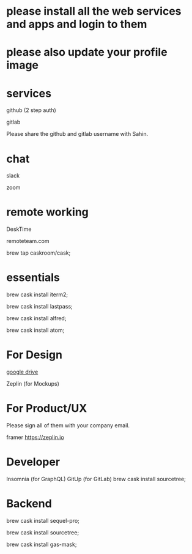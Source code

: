 # please install all the web services and apps and login to them 
# please also update your profile image



# services
github (2 step auth)

gitlab 

Please share the github and gitlab username with Sahin.

# chat
slack

zoom 

# remote working
DeskTime

remoteteam.com


brew tap caskroom/cask;


# essentials 

brew cask install iterm2;

brew cask install lastpass;

brew cask install alfred;

brew cask install atom;


# For Design

[google drive](https://itunes.apple.com/us/app/onedrive/id823766827?mt=12)

Zeplin (for Mockups)

# For Product/UX

Please sign all of them with your company email.


framer
https://zeplin.io

# Developer 
Insomnia (for GraphQL)
GitUp (for GitLab)
brew cask install sourcetree;

# Backend

brew cask install sequel-pro;

brew cask install sourcetree;

brew cask install gas-mask;
